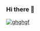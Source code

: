### Hi there 👋

<!--
**Lud2022/Lud2022** is a ✨ _special_ ✨ repository because its `README.md` (this file) appears on your GitHub profile.

Here are some ideas to get you started:

- 🔭 I’m currently working on ...
- 🌱 I’m currently learning ...
- 👯 I’m looking to collaborate on ...
- 🤔 I’m looking for help with ...
- 💬 Ask me about ...
- 📫 How to reach me: ...
- 😄 Pronouns: ...
- ⚡ Fun fact: ...
-->
[![ghghgf]([https://disk.yandex.ru/i/nXWTe-myydA50g](https://github.com/Lud2022/Lud2022/blob/main/Link.png))
](https://www.linkedin.com/in/lyudmila-kubysheva-084993280)


